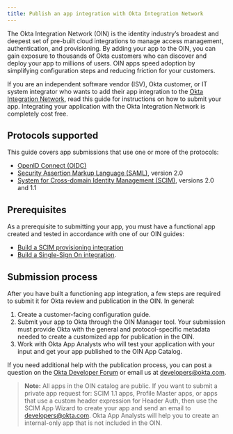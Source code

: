 ```yaml
---
title: Publish an app integration with Okta Integration Network
---
```


The Okta Integration Network (OIN) is the identity industry’s broadest and deepest set of pre-built cloud integrations to manage access management, authentication, and provisioning. By adding your app to the OIN, you can gain exposure to thousands of Okta customers who can discover and deploy your app to millions of users. OIN apps speed adoption by simplifying configuration steps and reducing friction for your customers.

If you are an independent software vendor (ISV), Okta customer, or IT system integrator who wants to add their app integration to the [Okta Integration Network](https://www.okta.com/integrations/), read this guide for instructions on how to submit your app. Integrating your application with the Okta Integration Network is completely cost free.

## Protocols supported

This guide covers app submissions that use one or more of the protocols:

* [OpenID Connect (OIDC)](https://openid.net/connect/)
* [Security Assertion Markup Language (SAML)](https://en.wikipedia.org/wiki/SAML_2.0), version 2.0
* [System for Cross-domain Identity Management (SCIM)](http://www.simplecloud.info/), versions 2.0 and 1.1

## Prerequisites

As a prerequisite to submitting your app, you must have a functional app created and tested in accordance with one of our OIN guides:

* [Build a SCIM provisioning integration](/docs/guides/build-provisioning-integration/)
* [Build a Single-Sign On integration](/docs/guides/build-sso-integration/before-you-begin/).

## Submission process

After you have built a functioning app integration, a few steps are required to submit it for Okta review and publication in the OIN. In general:

1. Create a customer-facing configuration guide.
1. Submit your app to Okta through the OIN Manager tool. Your submission must provide Okta with the general and protocol-specific metadata needed to create a customized app for publication in the OIN.
1. Work with Okta App Analysts who will test your application with your input and get your app published to the OIN App Catalog.

If you need additional help with the publication process, you can post a question on the [Okta Developer Forum](https://devforum.okta.com/) or email us at <developers@okta.com>.

>**Note:** All apps in the OIN catalog are public. If you want to submit a private app request for: SCIM 1.1 apps, Profile Master apps, or apps that use a custom header expression for Header Auth, then use the SCIM App Wizard to create your app and send an email to <developers@okta.com>. Okta App Analysts will help you to create an internal-only app that is not included in the OIN.

<NextSectionLink/>
